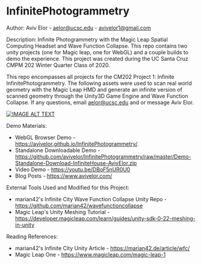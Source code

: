 # InfinitePhotogrammetry

Author: Aviv Elor - aelor@ucsc.edu - avivelor1@gmail.com

Description: Infinite Photogrammetry with the Magic Leap Spatial Computing Headset and Wave Function Collapse. This repo contains two unity projects (one for Magic leap, one for WebGL) and a couple builds to demo the experience. This project was created during the UC Santa Cruz CMPM 202 Winter Quarter Class of 2020.

This repo encompasses all projects for the CM202 Project 1: Infinite InfinitePhotogrammetry.
The following assets were used to scan real world geometry with the Magic Leap HMD and generate an infinite version of scanned geometry through the Unity3D Game Engine and Wave Function Collapse.
If any questions, email aelor@ucsc.edu and or message Aviv Elor.

[![IMAGE ALT TEXT](http://img.youtube.com/vi/DBoF5nUR0U0/0.jpg)](http://www.youtube.com/watch?v=DBoF5nUR0U0 "Demo Video")

Demo Materials:
* WebGL Browser Demo - https://avivelor.github.io/InfinitePhotogrammetry/. 
* Standalone Downloadable Demo - https://github.com/avivelor/InfinitePhotogrammetry/raw/master/Demo-Standalone-Download-InfiniteHouse-AvivElor.zip
* Video Demo - https://youtu.be/DBoF5nUR0U0
* Blog Posts - https://www.avivelor.com/


External Tools Used and Modified for this Project:
* marian42's Infinite City Wave Function Collapse Unity Repo - https://github.com/marian42/wavefunctioncollapse
* Magic Leap's Unity Meshing Tutorial - https://developer.magicleap.com/learn/guides/unity-sdk-0-22-meshing-in-unity

Reading References:
* marian42's Infinite City Unity Article - https://marian42.de/article/wfc/
* Magic Leap One - https://www.magicleap.com/magic-leap-1
